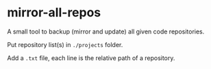 # mirror-all-repos

A small tool to backup (mirror and update) all given code repositories.

Put repository list(s) in `./projects` folder.

Add a `.txt` file, each line is the relative path of a repository.
